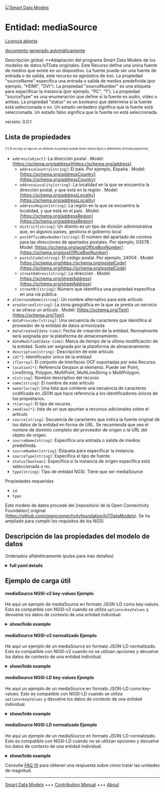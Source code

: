 <!-- 10-Header -->  
[![Smart Data Models](https://smartdatamodels.org/wp-content/uploads/2022/01/SmartDataModels_logo.png "Logo")](https://smartdatamodels.org)  
Entidad: mediaSource  
====================<!-- /10-Header -->  
<!-- 15-License -->  
[Licencia abierta](https://github.com/smart-data-models//dataModel.OCF/blob/master/mediaSource/LICENSE.md)  
[documento generado automáticamente](https://docs.google.com/presentation/d/e/2PACX-1vTs-Ng5dIAwkg91oTTUdt8ua7woBXhPnwavZ0FxgR8BsAI_Ek3C5q97Nd94HS8KhP-r_quD4H0fgyt3/pub?start=false&loop=false&delayms=3000#slide=id.gb715ace035_0_60)  
<!-- /15-License -->  
<!-- 20-Description -->  
Descripción global: **Adaptación del programa Smart Data Models de los modelos de datos IoTData originales. Este Recurso define una única fuente de medios que existe en un dispositivo. La fuente puede ser una fuente de entrada o de salida, este recurso es agnóstico de eso. La propiedad "sourceName" especifica una entrada o salida de medios predefinida (por ejemplo, "HDMI", "DVI"). La propiedad "sourceNumber" es una etiqueta para especificar la instancia (por ejemplo, "PC", "1"). La propiedad "sourceType" es una enumeración que define si la fuente es audio, vídeo o ambas. La propiedad "status" es un booleano que determina si la fuente está seleccionada o no.  Un estado verdadero significa que la fuente está seleccionada.  Un estado falso significa que la fuente no está seleccionada.  
versión: 0.0.1  
<!-- /20-Description -->  
<!-- 30-PropertiesList -->  

## Lista de propiedades  

<sup><sub>[*] Si no hay un tipo en un atributo es porque puede tener varios tipos o diferentes formatos/patrones</sub></sup>.  
- `address[object]`: La dirección postal  . Model: [https://schema.org/address](https://schema.org/address)	- `addressCountry[string]`: El país. Por ejemplo, España  . Model: [https://schema.org/addressCountry](https://schema.org/addressCountry)  
	- `addressLocality[string]`: La localidad en la que se encuentra la dirección postal, y que está en la región  . Model: [https://schema.org/addressLocality](https://schema.org/addressLocality)  
	- `addressRegion[string]`: La región en la que se encuentra la localidad, y que está en el país  . Model: [https://schema.org/addressRegion](https://schema.org/addressRegion)  
	- `district[string]`: Un distrito es un tipo de división administrativa que, en algunos países, gestiona el gobierno local    
	- `postOfficeBoxNumber[string]`: El número del apartado de correos para las direcciones de apartados postales. Por ejemplo, 03578  . Model: [https://schema.org/postOfficeBoxNumber](https://schema.org/postOfficeBoxNumber)  
	- `postalCode[string]`: El código postal. Por ejemplo, 24004  . Model: [https://schema.org/https://schema.org/postalCode](https://schema.org/https://schema.org/postalCode)  
	- `streetAddress[string]`: La dirección  . Model: [https://schema.org/streetAddress](https://schema.org/streetAddress)  
	- `streetNr[string]`: Número que identifica una propiedad específica en una vía pública    
- `alternateName[string]`: Un nombre alternativo para este artículo  - `areaServed[string]`: La zona geográfica en la que se presta un servicio o se ofrece un artículo  . Model: [https://schema.org/Text](https://schema.org/Text)- `dataProvider[string]`: Una secuencia de caracteres que identifica al proveedor de la entidad de datos armonizada  - `dateCreated[date-time]`: Fecha de creación de la entidad. Normalmente será asignada por la plataforma de almacenamiento  - `dateModified[date-time]`: Marca de tiempo de la última modificación de la entidad. Suele ser asignada por la plataforma de almacenamiento  - `description[string]`: Descripción de este artículo  - `id[*]`: Identificador único de la entidad  - `if[array]`: El conjunto de Interfaces OCF soportadas por este Recurso.  - `location[*]`: Referencia Geojson al elemento. Puede ser Point, LineString, Polygon, MultiPoint, MultiLineString o MultiPolygon.  - `n[string]`: Nombre descriptivo del recurso  - `name[string]`: El nombre de este artículo  - `owner[array]`: Una lista que contiene una secuencia de caracteres codificada en JSON que hace referencia a los identificadores únicos de los propietarios.  - `rt[array]`: El tipo de recurso.  - `seeAlso[*]`: lista de uri que apuntan a recursos adicionales sobre el artículo  - `source[string]`: Secuencia de caracteres que indica la fuente original de los datos de la entidad en forma de URL. Se recomienda que sea el nombre de dominio completo del proveedor de origen o la URL del objeto de origen.  - `sourceName[string]`: Especifica una entrada o salida de medios predefinida.  - `sourceNumber[string]`: Etiqueta para especificar la instancia.  - `sourceType[string]`: Especifica el tipo de fuente.  - `status[boolean]`: Especifica si la instancia de origen específica está seleccionada o no.  - `type[string]`: Tipo de entidad NGSI. Tiene que ser mediaSource  <!-- /30-PropertiesList -->  
<!-- 35-RequiredProperties -->  
Propiedades requeridas  
- `id`  - `type`  <!-- /35-RequiredProperties -->  
<!-- 40-RequiredProperties -->  
Este modelo de datos procede del [repositorio de la Open Connectivity Foundation] original (https://github.com/openconnectivityfoundation/IoTDataModels). Se ha ampliado para cumplir los requisitos de los NGSI.  
<!-- /40-RequiredProperties -->  
<!-- 50-DataModelHeader -->  
## Descripción de las propiedades del modelo de datos  
Ordenados alfabéticamente (pulse para más detalles)  
<!-- /50-DataModelHeader -->  
<!-- 60-ModelYaml -->  
<details><summary><strong>full yaml details</strong></summary>    
```yaml  
mediaSource:    
  description: 'Smart Data Models Program adaptation of the original IoTData data Models. This Resource defines a single media source that exists on a device. The source can be an input source or output source, this resource is agnostic of that. The Property ''sourceName'' specifies a pre-defined media input or output (e.g.''HDMI'', ''DVI''). The Property ''sourceNumber'' is a label to specify the instance (e.g. ''PC'', ''1''). The Property ''sourceType'' is an enumeration defining whether the source is audio, video or both. The Property ''status'' is a boolean that determines if the specific source instance is selected or not.  A status of true means that the source instance is selected.  A status of false means that the source instance is not selected.'    
  properties:    
    address:    
      description: The mailing address    
      properties:    
        addressCountry:    
          description: 'The country. For example, Spain'    
          type: string    
          x-ngsi:    
            model: https://schema.org/addressCountry    
            type: Property    
        addressLocality:    
          description: 'The locality in which the street address is, and which is in the region'    
          type: string    
          x-ngsi:    
            model: https://schema.org/addressLocality    
            type: Property    
        addressRegion:    
          description: 'The region in which the locality is, and which is in the country'    
          type: string    
          x-ngsi:    
            model: https://schema.org/addressRegion    
            type: Property    
        district:    
          description: 'A district is a type of administrative division that, in some countries, is managed by the local government'    
          type: string    
          x-ngsi:    
            type: Property    
        postOfficeBoxNumber:    
          description: 'The post office box number for PO box addresses. For example, 03578'    
          type: string    
          x-ngsi:    
            model: https://schema.org/postOfficeBoxNumber    
            type: Property    
        postalCode:    
          description: 'The postal code. For example, 24004'    
          type: string    
          x-ngsi:    
            model: https://schema.org/https://schema.org/postalCode    
            type: Property    
        streetAddress:    
          description: The street address    
          type: string    
          x-ngsi:    
            model: https://schema.org/streetAddress    
            type: Property    
        streetNr:    
          description: Number identifying a specific property on a public street    
          type: string    
          x-ngsi:    
            type: Property    
      type: object    
      x-ngsi:    
        model: https://schema.org/address    
        type: Property    
    alternateName:    
      description: An alternative name for this item    
      type: string    
      x-ngsi:    
        type: Property    
    areaServed:    
      description: The geographic area where a service or offered item is provided    
      type: string    
      x-ngsi:    
        model: https://schema.org/Text    
        type: Property    
    dataProvider:    
      description: A sequence of characters identifying the provider of the harmonised data entity    
      type: string    
      x-ngsi:    
        type: Property    
    dateCreated:    
      description: Entity creation timestamp. This will usually be allocated by the storage platform    
      format: date-time    
      type: string    
      x-ngsi:    
        type: Property    
    dateModified:    
      description: Timestamp of the last modification of the entity. This will usually be allocated by the storage platform    
      format: date-time    
      type: string    
      x-ngsi:    
        type: Property    
    description:    
      description: A description of this item    
      type: string    
      x-ngsi:    
        type: Property    
    id:    
      anyOf:    
        - description: Identifier format of any NGSI entity    
          maxLength: 256    
          minLength: 1    
          pattern: ^[\w\-\.\{\}\$\+\*\[\]`|~^@!,:\\]+$    
          type: string    
          x-ngsi:    
            type: Property    
        - description: Identifier format of any NGSI entity    
          format: uri    
          type: string    
          x-ngsi:    
            type: Property    
      description: Unique identifier of the entity    
      x-ngsi:    
        type: Property    
    if:    
      description: The OCF Interface set supported by this Resource.    
      items:    
        enum:    
          - oic.if.a    
          - oic.if.baseline    
        type: string    
      minItems: 2    
      readOnly: true    
      type: array    
      uniqueItems: true    
      x-ngsi:    
        type: Property    
    location:    
      description: 'Geojson reference to the item. It can be Point, LineString, Polygon, MultiPoint, MultiLineString or MultiPolygon'    
      oneOf:    
        - description: Geojson reference to the item. Point    
          properties:    
            bbox:    
              items:    
                type: number    
              minItems: 4    
              type: array    
            coordinates:    
              items:    
                type: number    
              minItems: 2    
              type: array    
            type:    
              enum:    
                - Point    
              type: string    
          required:    
            - type    
            - coordinates    
          title: GeoJSON Point    
          type: object    
          x-ngsi:    
            type: GeoProperty    
        - description: Geojson reference to the item. LineString    
          properties:    
            bbox:    
              items:    
                type: number    
              minItems: 4    
              type: array    
            coordinates:    
              items:    
                items:    
                  type: number    
                minItems: 2    
                type: array    
              minItems: 2    
              type: array    
            type:    
              enum:    
                - LineString    
              type: string    
          required:    
            - type    
            - coordinates    
          title: GeoJSON LineString    
          type: object    
          x-ngsi:    
            type: GeoProperty    
        - description: Geojson reference to the item. Polygon    
          properties:    
            bbox:    
              items:    
                type: number    
              minItems: 4    
              type: array    
            coordinates:    
              items:    
                items:    
                  items:    
                    type: number    
                  minItems: 2    
                  type: array    
                minItems: 4    
                type: array    
              type: array    
            type:    
              enum:    
                - Polygon    
              type: string    
          required:    
            - type    
            - coordinates    
          title: GeoJSON Polygon    
          type: object    
          x-ngsi:    
            type: GeoProperty    
        - description: Geojson reference to the item. MultiPoint    
          properties:    
            bbox:    
              items:    
                type: number    
              minItems: 4    
              type: array    
            coordinates:    
              items:    
                items:    
                  type: number    
                minItems: 2    
                type: array    
              type: array    
            type:    
              enum:    
                - MultiPoint    
              type: string    
          required:    
            - type    
            - coordinates    
          title: GeoJSON MultiPoint    
          type: object    
          x-ngsi:    
            type: GeoProperty    
        - description: Geojson reference to the item. MultiLineString    
          properties:    
            bbox:    
              items:    
                type: number    
              minItems: 4    
              type: array    
            coordinates:    
              items:    
                items:    
                  items:    
                    type: number    
                  minItems: 2    
                  type: array    
                minItems: 2    
                type: array    
              type: array    
            type:    
              enum:    
                - MultiLineString    
              type: string    
          required:    
            - type    
            - coordinates    
          title: GeoJSON MultiLineString    
          type: object    
          x-ngsi:    
            type: GeoProperty    
        - description: Geojson reference to the item. MultiLineString    
          properties:    
            bbox:    
              items:    
                type: number    
              minItems: 4    
              type: array    
            coordinates:    
              items:    
                items:    
                  items:    
                    items:    
                      type: number    
                    minItems: 2    
                    type: array    
                  minItems: 4    
                  type: array    
                type: array    
              type: array    
            type:    
              enum:    
                - MultiPolygon    
              type: string    
          required:    
            - type    
            - coordinates    
          title: GeoJSON MultiPolygon    
          type: object    
          x-ngsi:    
            type: GeoProperty    
      x-ngsi:    
        type: GeoProperty    
    n:    
      description: Friendly name of the Resource    
      maxLength: 64    
      readOnly: true    
      type: string    
      x-ngsi:    
        type: Property    
    name:    
      description: The name of this item    
      type: string    
      x-ngsi:    
        type: Property    
    owner:    
      description: A List containing a JSON encoded sequence of characters referencing the unique Ids of the owner(s)    
      items:    
        anyOf:    
          - description: Identifier format of any NGSI entity    
            maxLength: 256    
            minLength: 1    
            pattern: ^[\w\-\.\{\}\$\+\*\[\]`|~^@!,:\\]+$    
            type: string    
            x-ngsi:    
              type: Property    
          - description: Identifier format of any NGSI entity    
            format: uri    
            type: string    
            x-ngsi:    
              type: Property    
        description: Unique identifier of the entity    
        x-ngsi:    
          type: Property    
      type: array    
      x-ngsi:    
        type: Property    
    rt:    
      description: The Resource Type.    
      items:    
        enum:    
          - oic.r.mediasource    
        maxLength: 64    
        type: string    
      minItems: 1    
      readOnly: true    
      type: array    
      uniqueItems: true    
      x-ngsi:    
        type: Property    
    seeAlso:    
      description: list of uri pointing to additional resources about the item    
      oneOf:    
        - items:    
            format: uri    
            type: string    
          minItems: 1    
          type: array    
        - format: uri    
          type: string    
      x-ngsi:    
        type: Property    
    source:    
      description: 'A sequence of characters giving the original source of the entity data as a URL. Recommended to be the fully qualified domain name of the source provider, or the URL to the source object'    
      type: string    
      x-ngsi:    
        type: Property    
    sourceName:    
      description: Specifies a pre-defined media input or output.    
      type: string    
      x-ngsi:    
        type: Property    
    sourceNumber:    
      description: Label to specify the instance.    
      type: string    
      x-ngsi:    
        type: Property    
    sourceType:    
      description: Specifies the type of the source.    
      enum:    
        - audioOnly    
        - videoOnly    
        - audioPlusVideo    
      readOnly: true    
      type: string    
      x-ngsi:    
        type: Property    
    status:    
      description: Specifies if the specific source instance is selected or not.    
      type: boolean    
      x-ngsi:    
        type: Property    
    type:    
      description: NGSI entity type. It has to be mediaSource    
      enum:    
        - mediaSource    
      type: string    
      x-ngsi:    
        type: Property    
  required:    
    - id    
    - type    
  type: object    
  x-derived-from: https://github.com/OpenInterConnect/IoTDataModels/blob/master/mediaSourceResURI.swagger.json    
  x-disclaimer: 'Redistribution and use in source and binary forms, with or without modification, are permitted  provided that the license conditions are met. Copyleft (c) 2022 Contributors to Smart Data Models Program'    
  x-license-url: https://github.com/smart-data-models/dataModel.OCF/blob/master/mediaSource/LICENSE.md    
  x-model-schema: https://smart-data-models.github.io/dataModel.IoTDataModels/mediaSource/schema.json    
  x-model-tags: OCF    
  x-version: 0.0.1    
```  
</details>    
<!-- /60-ModelYaml -->  
<!-- 70-MiddleNotes -->  
<!-- /70-MiddleNotes -->  
<!-- 80-Examples -->  
## Ejemplo de carga útil  
#### mediaSource NGSI-v2 key-values Ejemplo  
He aquí un ejemplo de mediaSource en formato JSON-LD como key-values. Esto es compatible con NGSI-v2 cuando se utiliza `options=keyValues` y devuelve los datos de contexto de una entidad individual.  
<details><summary><strong>show/hide example</strong></summary>    
```json  
{  
    "id": "urn:ngsi-ld:mediaSource:id:LJAC:84422647",  
    "dateCreated": "2002-02-03T14:43:20Z",  
    "dateModified": "2006-02-11T14:03:31Z",  
    "source": "Institution research bad ",  
    "name": "Probably yours",  
    "alternateName": "Coach have school join hour. Nothing affect d",  
    "description": "Knowledge large close new election within reduce. News eye majority.",  
    "dataProvider": "We morning easy although rich. Under save have southern one most. Know why ball attention responsibility da",  
    "owner": [  
        "urn:ngsi-ld:mediaSource:items:TLEL:58779962",  
        "urn:ngsi-ld:mediaSource:items:REDI:91656547"  
    ],  
    "seeAlso": [  
        "urn:ngsi-ld:mediaSource:items:AJGB:26743605"  
    ],  
    "location": {  
        "type": "Point",  
        "coordinates": [  
            67.4900935,  
            -69.768952  
        ]  
    },  
    "address": {  
        "streetAddress": "Summer fi",  
        "addressLocality": "Network movie successful join carry result amount. Often mouth throw wear hit car technolo",  
        "addressRegion": "Crime both beat leader today issue personal area. Stock heart industry allow cover price within. Seat reduce attention language push image each six.",  
        "addressCountry": "Animal them involve others home sense after. Occur page minute.",  
        "postalCode": "Discuss sure avoid pretty building season. Available health them throw present. Even blue young city leave anything.",  
        "postOfficeBoxNumber": "May which writer need sell follow. Reason first thank represent drive. Parent consumer north adult list standard head.",  
        "streetNr": "Fall seat evening beautiful image. Other where suggest right break. Whether check mission draw go lose.",  
        "district": "Turn its part Republican resource baby memory. Table meet serve shoulder. Box film film meet drug stuff."  
    },  
    "areaServed": "Act camera human. Onto tax vote on. Keep suggest mother war able college door.",  
    "rt": [  
        "oic.r.mediasource"  
    ],  
    "status": true,  
    "sourceType": "audioPlusVideo",  
    "sourceName": "Finally during country operation task time attorney those. Reality account future never manager.",  
    "sourceNumber": "Help government clearly alone.",  
    "n": "Doctor meet though. Adult voice large oil communit",  
    "if": [  
        "oic.if.baseline",  
        "oic.if.a"  
    ],  
    "type": "mediaSource"  
}  
```  
</details>  
#### mediaSource NGSI-v2 normalizado Ejemplo  
He aquí un ejemplo de un mediaSource en formato JSON-LD normalizado. Esto es compatible con NGSI-v2 cuando no se utilizan opciones y devuelve los datos de contexto de una entidad individual.  
<details><summary><strong>show/hide example</strong></summary>    
```json  
{  
    "id": "urn:ngsi-ld:mediaSource:id:LJAC:84422647",  
    "dateCreated": {  
        "type": "DateTime",  
        "value": "2002-02-03T14:43:20Z"  
    },  
    "dateModified": {  
        "type": "DateTime",  
        "value": "2006-02-11T14:03:31Z"  
    },  
    "source": {  
        "type": "Text",  
        "value": "Institution research bad "  
    },  
    "name": {  
        "type": "Text",  
        "value": "Probably yours"  
    },  
    "alternateName": {  
        "type": "Text",  
        "value": "Coach have school join hour. Nothing affect d"  
    },  
    "description": {  
        "type": "Text",  
        "value": "Knowledge large close new election within reduce. News eye majority."  
    },  
    "dataProvider": {  
        "type": "Text",  
        "value": "We morning easy although rich. Under save have southern one most. Know why ball attention responsibility da"  
    },  
    "owner": {  
        "type": "StructuredValue",  
        "value": [  
            "urn:ngsi-ld:mediaSource:items:TLEL:58779962",  
            "urn:ngsi-ld:mediaSource:items:REDI:91656547"  
        ]  
    },  
    "seeAlso": {  
        "type": "StructuredValue",  
        "value": [  
            "urn:ngsi-ld:mediaSource:items:AJGB:26743605"  
        ]  
    },  
    "location": {  
        "type": "geo:json",  
        "value": {  
            "type": "Point",  
            "coordinates": [  
                67.4900935,  
                -69.768952  
            ]  
        }  
    },  
    "address": {  
        "type": "StructuredValue",  
        "value": {  
            "streetAddress": "Summer fi",  
            "addressLocality": "Network movie successful join carry result amount. Often mouth throw wear hit car technolo",  
            "addressRegion": "Crime both beat leader today issue personal area. Stock heart industry allow cover price within. Seat reduce attention language push image each six.",  
            "addressCountry": "Animal them involve others home sense after. Occur page minute.",  
            "postalCode": "Discuss sure avoid pretty building season. Available health them throw present. Even blue young city leave anything.",  
            "postOfficeBoxNumber": "May which writer need sell follow. Reason first thank represent drive. Parent consumer north adult list standard head.",  
            "streetNr": "Fall seat evening beautiful image. Other where suggest right break. Whether check mission draw go lose.",  
            "district": "Turn its part Republican resource baby memory. Table meet serve shoulder. Box film film meet drug stuff."  
        }  
    },  
    "areaServed": {  
        "type": "Text",  
        "value": "Act camera human. Onto tax vote on. Keep suggest mother war able college door."  
    },  
    "rt": {  
        "type": "StructuredValue",  
        "value": [  
            "oic.r.mediasource"  
        ]  
    },  
    "status": {  
        "type": "Boolean",  
        "value": true  
    },  
    "sourceType": {  
        "type": "Text",  
        "value": "audioPlusVideo"  
    },  
    "sourceName": {  
        "type": "Text",  
        "value": "Finally during country operation task time attorney those. Reality account future never manager."  
    },  
    "sourceNumber": {  
        "type": "Text",  
        "value": "Help government clearly alone."  
    },  
    "n": {  
        "type": "Text",  
        "value": "Doctor meet though. Adult voice large oil communit"  
    },  
    "if": {  
        "type": "StructuredValue",  
        "value": [  
            "oic.if.baseline",  
            "oic.if.a"  
        ]  
    },  
    "type": "mediaSource"  
}  
```  
</details>  
#### mediaSource NGSI-LD key-values Ejemplo  
He aquí un ejemplo de un mediaSource en formato JSON-LD como key-values. Esto es compatible con NGSI-LD cuando se utiliza `options=keyValues` y devuelve los datos de contexto de una entidad individual.  
<details><summary><strong>show/hide example</strong></summary>    
```json  
{  
    "id": "urn:ngsi-ld:mediaSource:id:LJAC:84422647",  
    "dateCreated": "2002-02-03T14:43:20Z",  
    "dateModified": "2006-02-11T14:03:31Z",  
    "source": "Institution research bad ",  
    "name": "Probably yours",  
    "alternateName": "Coach have school join hour. Nothing affect d",  
    "description": "Knowledge large close new election within reduce. News eye majority.",  
    "dataProvider": "We morning easy although rich. Under save have southern one most. Know why ball attention responsibility da",  
    "owner": [  
        "urn:ngsi-ld:mediaSource:items:TLEL:58779962",  
        "urn:ngsi-ld:mediaSource:items:REDI:91656547"  
    ],  
    "seeAlso": [  
        "urn:ngsi-ld:mediaSource:items:AJGB:26743605"  
    ],  
    "location": {  
        "type": "Point",  
        "coordinates": [  
            67.4900935,  
            -69.768952  
        ]  
    },  
    "address": {  
        "streetAddress": "Summer fi",  
        "addressLocality": "Network movie successful join carry result amount. Often mouth throw wear hit car technolo",  
        "addressRegion": "Crime both beat leader today issue personal area. Stock heart industry allow cover price within. Seat reduce attention language push image each six.",  
        "addressCountry": "Animal them involve others home sense after. Occur page minute.",  
        "postalCode": "Discuss sure avoid pretty building season. Available health them throw present. Even blue young city leave anything.",  
        "postOfficeBoxNumber": "May which writer need sell follow. Reason first thank represent drive. Parent consumer north adult list standard head.",  
        "streetNr": "Fall seat evening beautiful image. Other where suggest right break. Whether check mission draw go lose.",  
        "district": "Turn its part Republican resource baby memory. Table meet serve shoulder. Box film film meet drug stuff."  
    },  
    "areaServed": "Act camera human. Onto tax vote on. Keep suggest mother war able college door.",  
    "rt": [  
        "oic.r.mediasource"  
    ],  
    "status": true,  
    "sourceType": "audioPlusVideo",  
    "sourceName": "Finally during country operation task time attorney those. Reality account future never manager.",  
    "sourceNumber": "Help government clearly alone.",  
    "n": "Doctor meet though. Adult voice large oil communit",  
    "if": [  
        "oic.if.baseline",  
        "oic.if.a"  
    ],  
    "type": "mediaSource",  
    "@context": [  
        "https://smartdatamodels.org/context.jsonld"  
    ]  
}  
```  
</details>  
#### mediaSource NGSI-LD normalizado Ejemplo  
He aquí un ejemplo de un mediaSource en formato JSON-LD normalizado. Esto es compatible con NGSI-LD cuando no se utilizan opciones y devuelve los datos de contexto de una entidad individual.  
<details><summary><strong>show/hide example</strong></summary>    
```json  
{  
    "id": "urn:ngsi-ld:mediaSource:id:LJAC:84422647",  
    "dateCreated": {  
        "type": "Property",  
        "value": {  
            "@type": "DateTime",  
            "@value": "2002-02-03T14:43:20Z"  
        }  
    },  
    "dateModified": {  
        "type": "Property",  
        "value": {  
            "@type": "DateTime",  
            "@value": "2006-02-11T14:03:31Z"  
        }  
    },  
    "source": {  
        "type": "Property",  
        "value": "Institution research bad "  
    },  
    "name": {  
        "type": "Property",  
        "value": "Probably yours"  
    },  
    "alternateName": {  
        "type": "Property",  
        "value": "Coach have school join hour. Nothing affect d"  
    },  
    "description": {  
        "type": "Property",  
        "value": "Knowledge large close new election within reduce. News eye majority."  
    },  
    "dataProvider": {  
        "type": "Property",  
        "value": "We morning easy although rich. Under save have southern one most. Know why ball attention responsibility da"  
    },  
    "owner": {  
        "type": "Property",  
        "value": [  
            "urn:ngsi-ld:mediaSource:items:TLEL:58779962",  
            "urn:ngsi-ld:mediaSource:items:REDI:91656547"  
        ]  
    },  
    "seeAlso": {  
        "type": "Property",  
        "value": [  
            "urn:ngsi-ld:mediaSource:items:AJGB:26743605"  
        ]  
    },  
    "location": {  
        "type": "GeoProperty",  
        "value": {  
            "type": "Point",  
            "coordinates": [  
                67.4900935,  
                -69.768952  
            ]  
        }  
    },  
    "address": {  
        "type": "Property",  
        "value": {  
            "streetAddress": "Summer fi",  
            "addressLocality": "Network movie successful join carry result amount. Often mouth throw wear hit car technolo",  
            "addressRegion": "Crime both beat leader today issue personal area. Stock heart industry allow cover price within. Seat reduce attention language push image each six.",  
            "addressCountry": "Animal them involve others home sense after. Occur page minute.",  
            "postalCode": "Discuss sure avoid pretty building season. Available health them throw present. Even blue young city leave anything.",  
            "postOfficeBoxNumber": "May which writer need sell follow. Reason first thank represent drive. Parent consumer north adult list standard head.",  
            "streetNr": "Fall seat evening beautiful image. Other where suggest right break. Whether check mission draw go lose.",  
            "district": "Turn its part Republican resource baby memory. Table meet serve shoulder. Box film film meet drug stuff."  
        }  
    },  
    "areaServed": {  
        "type": "Property",  
        "value": "Act camera human. Onto tax vote on. Keep suggest mother war able college door."  
    },  
    "rt": {  
        "type": "Property",  
        "value": [  
            "oic.r.mediasource"  
        ]  
    },  
    "status": {  
        "type": "Property",  
        "value": true  
    },  
    "sourceType": {  
        "type": "Property",  
        "value": "audioPlusVideo"  
    },  
    "sourceName": {  
        "type": "Property",  
        "value": "Finally during country operation task time attorney those. Reality account future never manager."  
    },  
    "sourceNumber": {  
        "type": "Property",  
        "value": "Help government clearly alone."  
    },  
    "n": {  
        "type": "Property",  
        "value": "Doctor meet though. Adult voice large oil communit"  
    },  
    "if": {  
        "type": "Property",  
        "value": [  
            "oic.if.baseline",  
            "oic.if.a"  
        ]  
    },  
    "type": "mediaSource",  
    "@context": [  
        "https://smartdatamodels.org/context.jsonld"  
    ]  
}  
```  
</details><!-- /80-Examples -->  
<!-- 90-FooterNotes -->  
<!-- /90-FooterNotes -->  
<!-- 95-Units -->  
Consulte [FAQ 10](https://smartdatamodels.org/index.php/faqs/) para obtener una respuesta sobre cómo tratar las unidades de magnitud.  
<!-- /95-Units -->  
<!-- 97-LastFooter -->  
---  
[Smart Data Models](https://smartdatamodels.org) +++ [Contribution Manual](https://bit.ly/contribution_manual) +++ [About](https://bit.ly/Introduction_SDM)<!-- /97-LastFooter -->  
